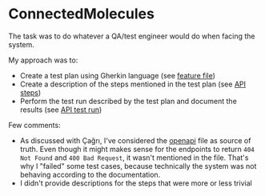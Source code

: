# ConnectedMolecules
The task was to do whatever a QA/test engineer would do when facing the system.

My approach was to:
- Create a test plan using Gherkin language (see [feature file](API.feature))
- Create a description of the steps mentioned in the test plan (see [API steps](API%20%steps.md))
- Perform the test run described by the test plan and document the results (see [API test run](API%20%test%20%run.md))

Few comments:
- As discussed with Çağrı, I've considered the [openapi](openapi.yml) file as source of truth. 
Even though it might makes sense for the endpoints to return `404 Not Found` and `400 Bad Request`, it wasn't mentioned in the file. That's why I "failed" some test cases, because technically the system was not behaving according to the documentation.
- I didn't provide descriptions for the steps that were more or less trivial
